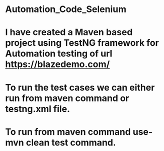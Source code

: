 # Automation_Code_Selenium
# I have created a Maven based project using TestNG framework for Automation testing of url https://blazedemo.com/
# To run the test cases we can either run from maven command or testng.xml file.
# To run from maven command use- mvn clean test command.
